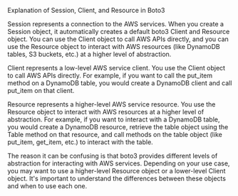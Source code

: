 Explanation of Session, Client, and Resource in Boto3

Session represents a connection to the AWS services. When you create a Session object, it automatically creates a default boto3 Client and Resource object. You can use the Client object to call AWS APIs directly, and you can use the Resource object to interact with AWS resources (like DynamoDB tables, S3 buckets, etc.) at a higher level of abstraction.

Client represents a low-level AWS service client. You use the Client object to call AWS APIs directly. For example, if you want to call the put_item method on a DynamoDB table, you would create a DynamoDB client and call put_item on that client.

Resource represents a higher-level AWS service resource. You use the Resource object to interact with AWS resources at a higher level of abstraction. For example, if you want to interact with a DynamoDB table, you would create a DynamoDB resource, retrieve the table object using the Table method on that resource, and call methods on the table object (like put_item, get_item, etc.) to interact with the table.

The reason it can be confusing is that boto3 provides different levels of abstraction for interacting with AWS services. Depending on your use case, you may want to use a higher-level Resource object or a lower-level Client object. It's important to understand the differences between these objects and when to use each one.
